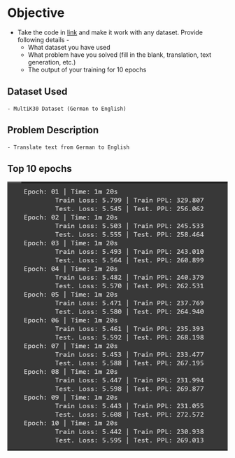 

# Objective

- Take the code in [link](https://github.com/aladdinpersson/Machine-Learning-Collection/blob/a2ee9271b5280be6994660c7982d0f44c67c3b63/ML/Pytorch/more_advanced/transformer_from_scratch/transformer_from_scratch.py) and make it work with any dataset. Provide following details -
  - What dataset you have used
  - What problem have you solved (fill in the blank, translation, text generation, etc.)
  - The output of your training for 10 epochs


## Dataset Used

    - MultiK30 Dataset (German to English)

## Problem Description

    - Translate text from German to English


## Top 10 epochs

![Training Epochs Image](https://github.com/SachinDangayach/END2.0/blob/main/Session12/images/i_1.PNG)
